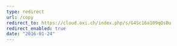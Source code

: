 ```yaml
---
type: redirect
url: /copy
redirect_to: https://cloud.oxi.ch/index.php/s/G4Sc16a109qQsBu
redirect_enabled: true
date: "2016-01-24"
---
```


